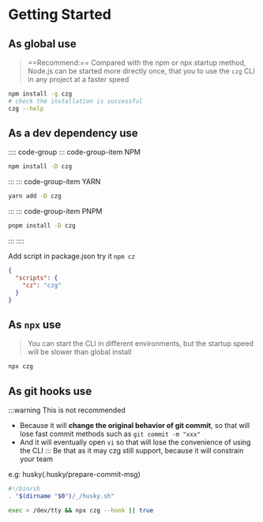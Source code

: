 # Getting Started

## As global use
> ==Recommend:== Compared with the npm or npx startup method, Node.js can be started more directly once, that you to use the `czg` CLI in any project at a faster speed

```sh
npm install -g czg
# check the installation is successful
czg --help
```

## As a dev dependency use

:::: code-group
::: code-group-item NPM

```bash
npm install -D czg
```

:::
::: code-group-item YARN

```bash
yarn add -D czg
```

:::
::: code-group-item PNPM

```bash
pnpm install -D czg
```

:::
::::

Add script in package.json
try it `npm cz`
```json
{
  "scripts": {
    "cz": "czg"
  }
}
```

## As `npx` use
> You can start the CLI in different environments, but the startup speed will be slower than global install

```bash
npx czg
```

## As git hooks use

:::warning
This is not recommended
- Because it will **change the original behavior of git commit**, so that will lose fast commit methods such as `git commit -m "xxx"`
- And it will eventually open `vi` so that will lose the convenience of using the CLI
:::
Be that as it may czg still support, because it will constrain your team

e.g: husky(.husky/prepare-commit-msg)
```sh
#!/bin/sh
. "$(dirname "$0")/_/husky.sh"

exec < /dev/tty && npx czg --hook || true
```
